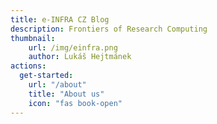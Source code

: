 ```yaml
---
title: e-INFRA CZ Blog
description: Frontiers of Research Computing
thumbnail:
    url: /img/einfra.png
    author: Lukáš Hejtmánek
actions:
  get-started:
    url: "/about"
    title: "About us"
    icon: "fas book-open"
---
```

